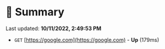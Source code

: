 # 📖 Summary
Last updated: **10/11/2022, 2:49:53 PM**

- `GET` [https://google.com](https://google.com) - **Up** (179ms)
